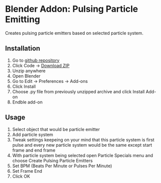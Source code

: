 # Blender Addon: Pulsing Particle Emitting

Creates pulsing particle emitters based on selected particle system.

## Installation

1. Go to [github repository](https://github.com/pi-kei/blender-pulsing-particle-emitting)
2. Click Code -> [Download ZIP](https://github.com/pi-kei/blender-pulsing-particle-emitting/archive/refs/heads/master.zip)
3. Unzip anywhere
4. Open Blender
5. Go to Edit -> Preferences -> Add-ons
6. Click Install
7. Choose .py file from previously unzipped archive and click Install Add-on
8. Endble add-on

## Usage

1. Select object that would be particle emitter
2. Add particle system
3. Tweak settings keepeing on your mind that this particle system is first pulse and every new particle system would be the same except start frame and end frame
4. With particle system being selected open Particle Specials menu and choose Create Pulsing Particle Emitters
5. Set BPM (Beats Per Minute or Pulses Per Minute)
6. Set Frame End
7. Click OK

